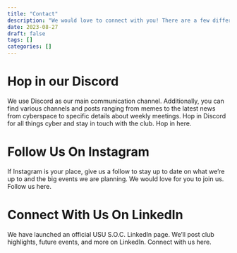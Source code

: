 ```yaml
---
title: "Contact"
description: "We would love to connect with you! There are a few different ways you can keep in touch with us."
date: 2023-08-27
draft: false
tags: []
categories: []
---
```


# Hop in our Discord

We use Discord as our main communication channel. Additionally, you can find various channels and posts ranging from memes to the latest news from cyberspace to specific details about weekly meetings. Hop in Discord for all things cyber and stay in touch with the club. Hop in here.

# Follow Us On Instagram

If Instagram is your place, give us a follow to stay up to date on what we’re up to and the big events we are planning. We would love for you to join us. Follow us here.

# Connect With Us On LinkedIn

We have launched an official USU S.O.C. LinkedIn page. We’ll post club highlights, future events, and more on LinkedIn. Connect with us here.